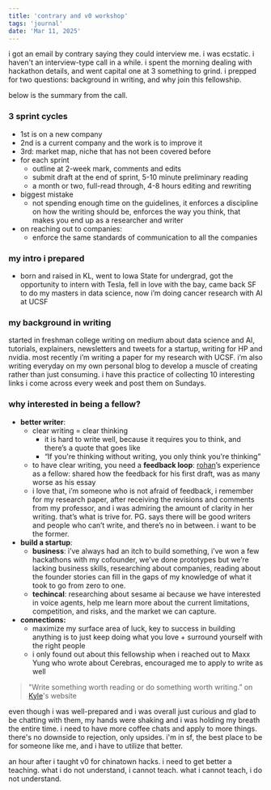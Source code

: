 ```yaml
---
title: 'contrary and v0 workshop'
tags: 'journal'
date: 'Mar 11, 2025'
---
```


i got an email by contrary saying they could interview me. i was ecstatic. i haven't an interview-type call in a while. i spent the morning dealing with hackathon details, and went capital one at 3 something to grind. i prepped for two questions: background in writing, and why join this fellowship.

below is the summary from the call.

### 3 sprint cycles

- 1st is on a new company
- 2nd is a current company and the work is to improve it
- 3rd: market map, niche that has not been covered before
- for each sprint
  - outline at 2-week mark, comments and edits
  - submit draft at the end of sprint, 5-10 minute preliminary reading
  - a month or two, full-read through, 4-8 hours editing and rewriting
- biggest mistake
  - not spending enough time on the guidelines, it enforces a discipline on how the writing should be, enforces the way you think, that makes you end up as a researcher and writer
- on reaching out to companies:
  - enforce the same standards of communication to all the companies

### my intro i prepared

- born and raised in KL, went to Iowa State for undergrad, got the opportunity to intern with Tesla, fell in love with the bay, came back SF to do my masters in data science, now i’m doing cancer research with AI at UCSF

### my background in writing

started in freshman college writing on medium about data science and AI, tutorials, explainers, newsletters and tweets for a startup, writing for HP and nvidia. most recently i’m writing a paper for my research with UCSF. i’m also writing everyday on my own personal blog to develop a muscle of creating rather than just consuming. i have this practice of collecting 10 interesting links i come across every week and post them on Sundays.

### why interested in being a fellow?

- **better writer**:
  - clear writing = clear thinking
    - it is hard to write well, because it requires you to think, and there’s a quote that goes like
    - “If you're thinking without writing, you only think you're thinking”
  - to have clear writing, you need a **feedback loop**: [rohan](https://rohangupta2036.substack.com/p/rainbows-unicorns-and-spaghetti)’s experience as a fellow: shared how the feedback for his first draft, was as many worse as his essay
  - i love that, i’m someone who is not afraid of feedback, i remember for my research paper, after receiving the revisions and comments from my professor, and i was admiring the amount of clarity in her writing. that’s what is trive for. PG. says there will be good writers and people who can’t write, and there’s no in between. i want to be the former.
- **build a startup**:
  - **business**: i’ve always had an itch to build something, i’ve won a few hackathons with my cofounder, we’ve done prototypes but we’re lacking business skills, researching about companies, reading about the founder stories can fill in the gaps of my knowledge of what it took to go from zero to one.
  - **techincal**: researching about sesame ai because we have interested in voice agents, help me learn more about the current limitations, competition, and risks, and the market we can capture.
- **connections:**
  - maximize my surface area of luck, key to success in building anything is to just keep doing what you love + surround yourself with the right people
  - i only found out about this fellowship when i reached out to Maxx Yung who wrote about Cerebras, encouraged me to apply to write as well

> "Write something worth reading or do something worth writing.” on [Kyle](https://kwharrison13.com/essays)'s website

even though i was well-prepared and i was overall just curious and glad to be chatting with them, my hands were shaking and i was holding my breath the entire time. i need to have more coffee chats and apply to more things. there's no downside to rejection, only upsides. i'm in sf, the best place to be for someone like me, and i have to utilize that better.

an hour after i taught v0 for chinatown hacks. i need to get better a teaching. what i do not understand, i cannot teach. what i cannot teach, i do not understand.
